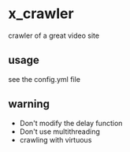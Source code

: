 # x_crawler
crawler of a great video site

## usage
see the config.yml file

## warning
- Don't modify the delay function
- Don't use multithreading 
- crawling with virtuous


